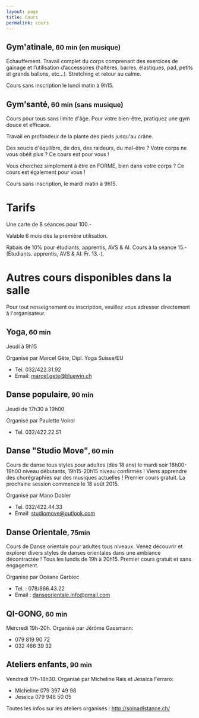 ```yaml
---
layout: page
title: Cours
permalink: cours
---
```


## Gym'atinale<small>, 60 min (en musique)</small>

Échauffement. Travail complet du corps comprenant des exercices de gainage et l’utilisation d’accessoires (haltères, barres, élastiques, pad, petits et grands ballons, etc...). Stretching et retour au calme.

Cours sans inscription le lundi matin à 9h15.

## Gym'santé<small>, 60 min (sans musique)</small>

Cours pour tous sans limite d'âge. Pour votre bien-être, pratiquez une gym douce et efficace.

Travail en profondeur de la plante des pieds jusqu'au crâne.

Des soucis d'équilibre, de dos, des raideurs, du mal-être ? Votre corps ne vous obéit plus ? Ce cours est pour vous !

Vous cherchez simplement à être en FORME, bien dans votre corps ? Ce cours est également pour vous !

Cours sans inscription, le mardi matin à 9h15.

# Tarifs

Une carte de 8 séances pour 100.-

Valable 6 mois dès la première utilisation.

Rabais de 10% pour étudiants, apprentis, AVS & AI. Cours à la séance 15.- (Étudiants. apprentis, AVS & AI: Fr. 13.-).

# Autres cours disponibles dans la salle

Pour tout renseignement ou inscription, veuillez vous adresser directement à l'organisateur.

## Yoga<small>, 60 min</small>

Jeudi à 9h15

Organisé par Marcel Gête, Dipl. Yoga Suisse/EU

- Tel. 032/422.31.92
- Email: <marcel.gete@bluewin.ch>

## Danse populaire<small>, 90 min</small>

Jeudi de 17h30 à 19h00

Organisé par Paulette Voirol

- Tel. 032/422.22.51

## Danse "Studio Move"<small>, 60 min</small>

Cours de danse tous styles pour adultes (dès 18 ans) le mardi soir 18h00-19h00 niveau débutants, 19h15-20h15 niveau confirmés ! Viens apprendre des chorégraphies sur des musiques actuelles ! Premier cours gratuit. La prochaine session commence le 18 août 2015.

Organisé par Mano Dobler

- Tel. 032/422.44.33
- Email: <studiomove@outlook.com>

## Danse Orientale<small>, 75min</small>

Cours de Danse orientale pour adultes tous niveaux.
Venez découvrir et explorer divers styles de danses orientales dans une ambiance décontractée !
Tous les lundis de 19h à 20h15. Premier cours gratuit et sans engagement.

Organisé par Océane Garbiec

- Tel. : 078/866.43.22
- Email : <danseorientale.info@gmail.com>

## QI-GONG<small>, 60 min</small>

Mercredi 19h-20h.
Organisé par Jérôme Gassmann:

- 079 819 90 72
- 032 466 39 32

## Ateliers enfants<small>, 90 min</small>

Vendredi 17h-18h30.
Organisé par Micheline Rais et Jessica Ferraro:

- Micheline 079 397 49 98
- Jessica 079 948 50 05

Toutes les infos sur les ateliers organisés : <http://soinadistance.ch/>
